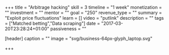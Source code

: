 +++
title = "Arbitrage hacking"
skill = 3
timeline = "1 week"
monetization = ""
investment = ""
mentor = ""
goal = "250"
revenue_type = ""
summary = "Exploit price fluctuations"
learn = []
video = "putlink"
description = ""
tags = ["Matched betting","Data scraping"]
date = "2017-03-20T23:28:24+01:00"
passiveness = ""

[header]
  caption = ""
  image = "svg/business-64px-glyph_laptop.svg"

+++

